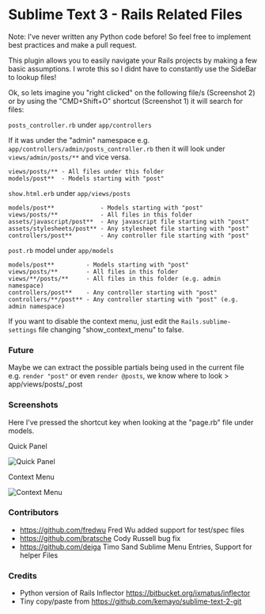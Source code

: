 # Sublime Text 3 - Rails Related Files

Note: I've never written any Python code before! So feel free to implement best practices and make a pull request.

This plugin allows you to easily navigate your Rails projects by making a few basic assumptions. I wrote this so I didnt have to constantly use the SideBar to lookup files!

Ok, so lets imagine you "right clicked" on the following file/s (Screenshot 2) or by using the "CMD+Shift+O" shortcut (Screenshot 1)  it will search for files:

 `posts_controller.rb` under `app/controllers`

If it was under the "admin" namespace e.g. `app/controllers/admin/posts_controller.rb` then it will look under `views/admin/posts/**` and vice versa.

    views/posts/** - All files under this folder
    models/post**  - Models starting with "post"

 `show.html.erb` under `app/views/posts`

    models/post**             - Models starting with "post"
    views/posts/**            - All files in this folder
    assets/javascript/post**  - Any javascript file starting with "post"
    assets/stylesheets/post** - Any stylesheet file starting with "post"
    controllers/post**        - Any controller file starting with "post"

 `post.rb` model under `app/models`

    models/post**         - Models starting with "post"
    views/posts/**        - All files in this folder
    views/**/posts/**     - All files in this folder (e.g. admin namespace)
    controllers/post**    - Any controller starting with "post"
    controllers/**/post** - Any controller starting with "post" (e.g. admin namespace)

If you want to disable the context menu, just edit the `Rails.sublime-settings` file changing "show_context_menu" to false.

### Future

Maybe we can extract the possible partials being used in the current file e.g. `render "post"` or even `render @posts`, we know where to look > app/views/posts/_post

### Screenshots

Here I've pressed the shortcut key when looking at the "page.rb" file under models.

Quick Panel

![Quick Panel](https://github.com/luqman/SublimeText2RailsRelatedFiles/raw/master/screenshots/quick-panel.png)

Context Menu

![Context Menu](https://github.com/luqman/SublimeText2RailsRelatedFiles/raw/master/screenshots/context-menu.png)

### Contributors

- https://github.com/fredwu Fred Wu added support for test/spec files
- https://github.com/bratsche Cody Russell bug fix
- https://github.com/deiga Timo Sand Sublime Menu Entries, Support for helper Files

### Credits

  - Python version of Rails Inflector https://bitbucket.org/ixmatus/inflector
  - Tiny copy/paste from https://github.com/kemayo/sublime-text-2-git
